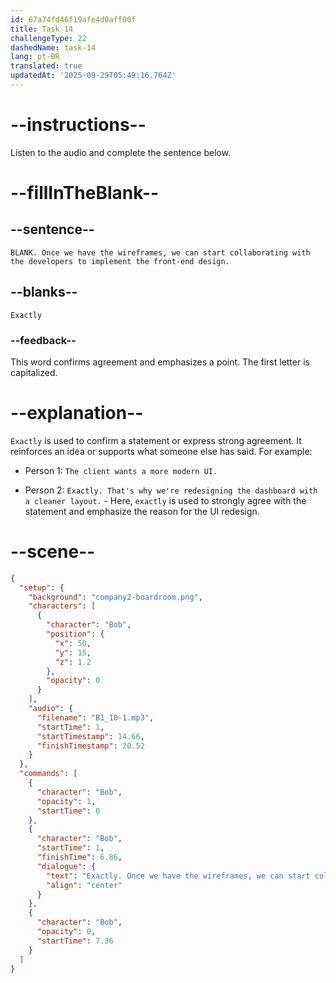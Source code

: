 ```yaml
---
id: 67a74fd46f19afe4d0aff00f
title: Task 14
challengeType: 22
dashedName: task-14
lang: pt-BR
translated: true
updatedAt: '2025-09-29T05:49:16.764Z'
---
```


<!-- (Audio) Bob: Exactly. Once we have the wireframes, we can start collaborating with the developers to implement the front-end design. -->

# --instructions--

Listen to the audio and complete the sentence below.

# --fillInTheBlank--

## --sentence--

`BLANK. Once we have the wireframes, we can start collaborating with the developers to implement the front-end design.`

## --blanks--

`Exactly`

### --feedback--

This word confirms agreement and emphasizes a point. The first letter is capitalized.

# --explanation--

`Exactly` is used to confirm a statement or express strong agreement. It reinforces an idea or supports what someone else has said. For example:  

- Person 1: `The client wants a more modern UI.`

- Person 2: `Exactly. That's why we're redesigning the dashboard with a cleaner layout.` - Here, `exactly` is used to strongly agree with the statement and emphasize the reason for the UI redesign.

# --scene--

```json
{
  "setup": {
    "background": "company2-boardroom.png",
    "characters": [
      {
        "character": "Bob",
        "position": {
          "x": 50,
          "y": 15,
          "z": 1.2
        },
        "opacity": 0
      }
    ],
    "audio": {
      "filename": "B1_10-1.mp3",
      "startTime": 1,
      "startTimestamp": 14.66,
      "finishTimestamp": 20.52
    }
  },
  "commands": [
    {
      "character": "Bob",
      "opacity": 1,
      "startTime": 0
    },
    {
      "character": "Bob",
      "startTime": 1,
      "finishTime": 6.86,
      "dialogue": {
        "text": "Exactly. Once we have the wireframes, we can start collaborating with the developers to implement the front-end design.",
        "align": "center"
      }
    },
    {
      "character": "Bob",
      "opacity": 0,
      "startTime": 7.36
    }
  ]
}
```
